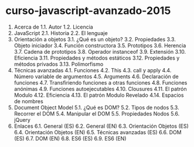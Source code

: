 # curso-javascript-avanzado-2015

1. Acerca de
  1.1. Autor
  1.2. Licencia
2. JavaScript
  2.1. Historia
  2.2. El lenguaje
3. Orientación a objetos
  3.1. ¿Qué es un objeto?
  3.2. Propiedades
  3.3. Objeto iniciador
  3.4. Función constructora
  3.5. Prototipos
  3.6. Herencia
  3.7. Cadena de prototipos
  3.8. Operador instanceof
  3.9. Extensión
  3.10. Eficiencia
  3.11. Propiedades y métodos estáticos
  3.12. Propiedades y métodos privados
  3.13. Polimorfismo
4. Técnicas avanzadas
  4.1. Funciones
  4.2. This
  4.3. call y apply
  4.4. Número variable de argumentos
  4.5. Arguments
  4.6. Declaración de funciones
  4.7. Transfiriendo funciones a otras funciones
  4.8. Funciones anónimas
  4.9. Funciones autoejecutables
  4.10. Clousures
  4.11. El patrón Modulo
  4.12. Eficiencia
  4.13. El patrón Modulo Revelado
  4.14. Espacios de nombres
5. Document Object Model
  5.1. ¿Qué es DOM?
  5.2. Tipos de nodos
  5.3. Recorrer el DOM
  5.4. Manipular el DOM
  5.5. Propiedades Nodos
  5.6. jQuery
6. Enlaces
  6.1. General (ES)
  6.2. General (EN)
  6.3. Orientación Objetos (ES)
  6.4. Orientación Objetos (EN)
  6.5. Técnicas avanzadas (ES)
  6.6. DOM (ES)
  6.7. DOM (EN)
  6.8. ES6 (ES)
  6.9. ES6 (EN)
